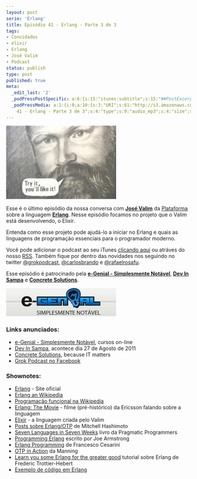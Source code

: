 ```yaml
---
layout: post
serie: 'Erlang'
title: Episódio 41 - Erlang - Parte 3 de 3
tags:
- Convidados
- elixir
- Erlang
- José Valim
- Podcast
status: publish
type: post
published: true
meta:
  _edit_last: '2'
  _podPressPostSpecific: a:6:{s:15:"itunes:subtitle";s:15:"##PostExcerpt##";s:14:"itunes:summary";s:15:"##PostExcerpt##";s:15:"itunes:keywords";s:17:"##WordPressCats##";s:13:"itunes:author";s:10:"##Global##";s:15:"itunes:explicit";s:7:"Default";s:12:"itunes:block";s:7:"Default";}
  _podPressMedia: a:1:{i:0;a:10:{s:3:"URI";s:61:"http://s3.amazonaws.com/grokpodcast/grokpodcast-41-erlang.mp3";s:5:"title";s:36:"Episódio
    41 - Erlang - Parte 3 de 3";s:4:"type";s:9:"audio_mp3";s:4:"size";s:8:"29893994";s:8:"duration";s:5:"31:05";s:12:"previewImage";s:77:"http://grokpodcast.com/wp-content/plugins/podpress/images/vpreview_center.png";s:10:"dimensionW";s:1:"0";s:10:"dimensionH";s:1:"0";s:3:"rss";s:2:"on";s:4:"atom";s:2:"on";}}
---
```

<img class="alignleft size-medium wp-image-211" title="erlang_like" src="/images/2011/07/erlang_like-300x200.jpg" alt="" width="300" height="200" />

Esse é o último episódio da nossa conversa com <strong><a href="http://twitter.com/josevalim" target="_blank">José Valim</a></strong> da <a href="http://plataformatec.com.br" target="_blank">Plataforma</a> sobre a linguagem <strong><a href="http://www.erlang.org/" target="_blank">Erlang</a></strong>. Nesse episódio focamos no projeto que o Valim está desenvolvendo, o Elixir.

Entenda como esse projeto pode ajudá-lo a iniciar no Erlang e quais as linguagens de programação essenciais para o programador moderno.

Você pode adicionar o podcast ao seu iTunes <a href="http://itunes.apple.com/us/podcast/grok-podcast/id393122038" target="_blank">clicando aqui</a> ou atráves do nosso <a href="http://grokpodcast.com/feed/" target="_blank">RSS</a>. Também fique por dentro das novidades nos seguindo no twitter <a href="http://twitter.com/GrokPodcast" target="_blank">@grokpodcast</a>, <a href="http://twitter.com/#!/carlosbrando" target="_blank">@carlosbrando</a> e <a href="http://twitter.com/#!/rafaelrosafu" target="_blank">@rafaelrosafu</a>.

Esse episódio é patrocinado pela <strong><a href="http://www.egenial.com.br" target="_blank">e-Genial - Simplesmente Notável</a></strong>, <strong><a href="http://www.devinsampa.com.br" target="_blank">Dev In Sampa</a></strong> e <strong><a href="http://concretesolutions.com.br" target="_blank">Concrete Solutions</a></strong>.

<img title="Patrocinadores do Grok Podcast" src="/images/2011/08/grok_41.gif" alt="" width="300" height="77" />
<h3>Links anunciados:</h3>
<ul>
	<li><a href="http://www.egenial.com.br" target="_blank">e-Genial - Simplesmente Notável</a>, cursos on-line</li>
	<li><a href="http://www.devinsampa.com.br" target="_blank">Dev In Sampa</a>, acontece dia 27 de Agosto de 2011</li>
	<li><a href="http://www.concretesolutions.com.br" target="_blank">Concrete Solutions</a>, because IT matters</li>
	<li><a href="https://www.facebook.com/GrokPodcast">Grok Podcast no Facebook</a></li>
</ul>
<h3>Shownotes:</h3>
<ul>
	<li><a href="http://www.erlang.org/" target="_blank">Erlang</a> - Site oficial</li>
	<li><a href="http://en.wikipedia.org/wiki/Erlang_(programming_language)" target="_blank">Erlang an Wikipedia</a></li>
	<li><a href="http://en.wikipedia.org/wiki/Functional_programming" target="_blank">Programação funcional na Wikipedia</a></li>
	<li><a href="http://www.youtube.com/watch?v=uKfKtXYLG78" target="_blank">Erlang: The Movie</a> - filme (pré-histórico) da Ericsson falando sobre a linguagem</li>
	<li><a href="http://github.com/josevalim/elixir" target="_blank">Elixir</a> - a linguagem criada pelo Valim</li>
	<li><a href="http://spawnlink.com/articles/tag/otp/index.html" target="_blank">Posts sobre Erlang/OTP</a> de Mitchell Hashimoto</li>
	<li><a href="http://pragprog.com/book/btlang/seven-languages-in-seven-weeks" target="_blank">Seven Languages in Seven Weeks</a> livro da Pragmatic Programmers</li>
	<li><a href="http://pragprog.com/book/jaerlang/programming-erlang" target="_blank">Programming Erlang</a> escrito por Joe Armstrong</li>
	<li><a href="http://www.erlangprogramming.org/" target="_blank">Erlang Programming</a> de Francesco Cesarini</li>
	<li><a href="http://www.manning.com/logan/" target="_blank">OTP in Action</a> da Manning</li>
	<li><a href="http://learnyousomeerlang.com/" target="_blank">Learn you some Erlang for the greater good</a> tutorial sobre Erlang de Frederic Trottier-Hebert</li>
	<li><a href="https://gist.github.com/995982">Exemplo de código em Erlang</a></li>
</ul>
